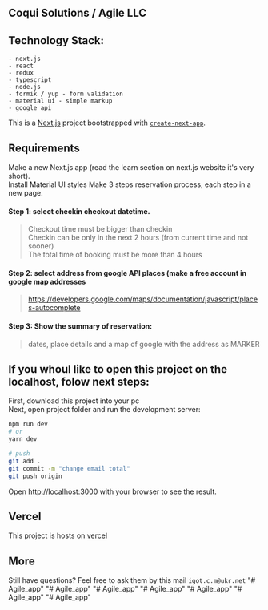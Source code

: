 ## Coqui Solutions / Agile LLC



## Technology Stack:

```
- next.js
- react
- redux
- typescript
- node.js
- formik / yup - form validation
- material ui - simple markup
- google api
```

This is a [Next.js](https://nextjs.org/) project bootstrapped with [`create-next-app`](https://github.com/zeit/next.js/tree/canary/packages/create-next-app).

## Requirements

Make a new Next.js app (read the learn section on next.js website it's very short).  
Install Material UI styles
Make 3 steps reservation process, each step in a new page.

#### Step 1: select checkin checkout datetime.

> Checkout time must be bigger than checkin  
> Checkin can be only in the next 2 hours (from current time and not sooner)  
> The total time of booking must be more than 4 hours

#### Step 2: select address from google API places (make a free account in google map addresses

> https://developers.google.com/maps/documentation/javascript/places-autocomplete

#### Step 3: Show the summary of reservation: 

> dates, place details and a map of google with the address as MARKER

## If you whoul like to open this project on the localhost, folow next steps:

First, download this project into your pc  
Next, open project folder and run the development server:

```bash
npm run dev
# or
yarn dev

# push
git add . 
git commit -m "change email total"
git push origin

```

Open [http://localhost:3000](http://localhost:3000) with your browser to see the result.

## Vercel

This project is hosts on [vercel](https://vercel.com/)

## More

Still have questions? Feel free to ask them by this mail ```igot.c.m@ukr.net```
"# Agile_app" 
"# Agile_app" 
"# Agile_app" 
"# Agile_app" 
"# Agile_app" 
"# Agile_app" 
"# Agile_app" 
